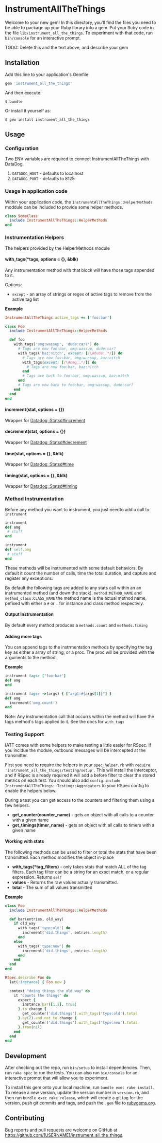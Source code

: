 # InstrumentAllTheThings

Welcome to your new gem! In this directory, you'll find the files you need to be able to package up your Ruby library into a gem. Put your Ruby code in the file `lib/instrument_all_the_things`. To experiment with that code, run `bin/console` for an interactive prompt.

TODO: Delete this and the text above, and describe your gem

## Installation

Add this line to your application's Gemfile:

```ruby
gem 'instrument_all_the_things'
```

And then execute:

    $ bundle

Or install it yourself as:

    $ gem install instrument_all_the_things

## Usage

### Configuration
Two ENV variables are required to connect InstrumentAllTheThings with DataDog.

1. `DATADOG_HOST` - defaults to localhost
2. `DATADOG_PORT` - defaults to 8125

### Usage in application code
Within your application code, the `InstrumentAllTheThings::HelperMethods` moddule
can be included to provide some helper methods.

```ruby
class SomeClass
  include InstrumentAllTheThings::HelperMethods
end
```

### Instrumentation Helpers
The helpers provided by the HelperMethods module

#### with_tags(*tags, options = {}, &blk)
Any instrumentation method with that block will have those tags appended to it.

Options:
* `except` - an array of strings or regex of active tags to remove from the active tag list

__Example__
```ruby
InstrumentAllTheThings.active_tags += ['foo:bar']

class Foo
  include InstrumentAllTheThings::HelperMethods

  def foo
    with_tags('omg:wassup', 'dude:car?') do
      # Tags are now foo:bar, omg:wassup, dude:car?
      with_tags('baz:nitch', except: [/\Adude:.*/]) do
        # Tags are now foo:bar, omg:wassup, baz:nitch
        with_tags(except: [/\Aomg:.*/]) do
          # Tags are now foo:bar, baz:nitch
        end
        # Tags are back to foo:bar, omg:wassup, baz:nitch
      end
      # Tags are now back to foo:bar, omg:wassup, dude:car?
    end
  end
end
```

#### increment(stat, options = {})
Wrapper for [Datadog::Statsd#increment](http://www.rubydoc.info/github/DataDog/dogstatsd-ruby/master/Datadog%2FStatsd:increment)

#### decrement(stat, options = {})
Wrapper for [Datadog::Statsd#decrement](http://www.rubydoc.info/github/DataDog/dogstatsd-ruby/master/Datadog%2FStatsd:decrement)

#### time(stat, options = {}, &blk)
Wrapper for [Datadog::Statsd#time](http://www.rubydoc.info/github/DataDog/dogstatsd-ruby/master/Datadog%2FStatsd:time)

#### timing(stat, options = {}, &blk)
Wrapper for [Datadog::Statsd#timing](http://www.rubydoc.info/github/DataDog/dogstatsd-ruby/master/Datadog%2FStatsd:timing)

### Method Instrumentation
Before any method you want to instrument, you just needto add a call to
`instrument`

```ruby
instrument
def omg
 # stuff
end

instrument
def self.omg
 # stuff
end
```

These methods will be instrumented with some default behaviors. By default it
count the number of calls, time the total duration, and capture and register
any exceptions.

By default the following tags are added to any stats call within an
an instrumented method (and down the stack). `method:METHOD_NAME` and
`method_class:CLASS_NAME` the method name is the actual method name, pefixed
with either a `#` or `.` for instance and class method respectivly.

#### Output Instrumentation
By default every method produces a `methods.count` and `methods.timing`

#### Adding more tags
You can append tags to the instrmentation methods by specifying the tag key
as either a array of string, or a proc. The proc will be provided with the
arguments to the method.

__Example__
```ruby
instrument tags: ['foo:bar']
def omg
end

instrument tags: ->(args) { ["arg1:#{args[1]}"] }
def omg
  increment('omg.count')
end
```

Note: Any instrumentation call that occurrs within the method will have the
tags method's tags applied to it. See the docs for `with_tags`

### Testing Support
IATT comes with some helpers to make testing a little easier for RSpec. If you
incldue the module, outbound messages will be intercepted at the transmitter.

First you need to require the helpers in your `spec_helper.rb` with
`require 'instrument_all_the_things/testing/setup'`. This will install the
interceptor, and if RSpec is already required it will add a before filter to
clear the stored metrics on each test. You should also add
`config.include InstrumentAllTheThings::Testing::Aggregators` to your RSpec
config to enable the helpers below.


During a test you can get access to the counters and filtering them using a few
helpers.

* __get_counter(counter_name)__ - gets an object with all calls to a counter with a given name
* __get_timings(timer_name)__ - gets an object with all calls to timers with a given name

#### Working with stats
The following methods can be used to filter or total the stats that have been
transmitted. Each method modifies the object in-place
* __with_tags(*tag_filters)__ - only takes stats that match ALL of the tag
  filters. Each tag filter can be a string for an exact match, or a regular
  expression. Returns `self`
* __values__ - Returns the raw values actually transmitted.
* __total__ - The sum of all values transmitted

__Example__
```ruby
class Foo
  include InstrumentAllTheThings::HelperMethods

  def bar(entries, old_way)
    if old_way
      with_tags('type:old') do
        increment('did.things', entries.length)
      end
    else
      with_tags('type:new') do
        increment('did.things', entries.length)
      end
    end
  end
end

RSpec.describe Foo do
  let(:instance) { Foo.new }

  context "doing things the old way" do
    it "counts the things" do
      expect {
        instance.bar([1,2], true)
      }.to change {
        get_counter('did.things').with_tags('type:old').total
      }.by(2).and.not_to change {
        get_counter('did.things').with_tags('type:new').total
      }.from(nil)
    end
  end
end
```

## Development

After checking out the repo, run `bin/setup` to install dependencies. Then, run `rake spec` to run the tests. You can also run `bin/console` for an interactive prompt that will allow you to experiment.

To install this gem onto your local machine, run `bundle exec rake install`. To release a new version, update the version number in `version.rb`, and then run `bundle exec rake release`, which will create a git tag for the version, push git commits and tags, and push the `.gem` file to [rubygems.org](https://rubygems.org).

## Contributing

Bug reports and pull requests are welcome on GitHub at https://github.com/[USERNAME]/instrument_all_the_things.

